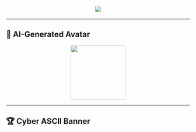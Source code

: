<h1 align="center">
  <img src="https://readme-typing-svg.herokuapp.com?color=0fffcce&center=true&vCenter=true&width=500&lines=🦾+AI+ML+Explorer;💀+Cyberpunk+Hacker;🚀+Open+Source+Enthusiast;⚡+Tech+Innovator" />
</h1>

---

## 🧠 **AI-Generated Avatar**
<p align="center">
  <img src="https://api.multiavatar.com/GauravAiAvatar.svg" width="150" height="150">
</p>

---

## 🏆 **Cyber ASCII Banner**
